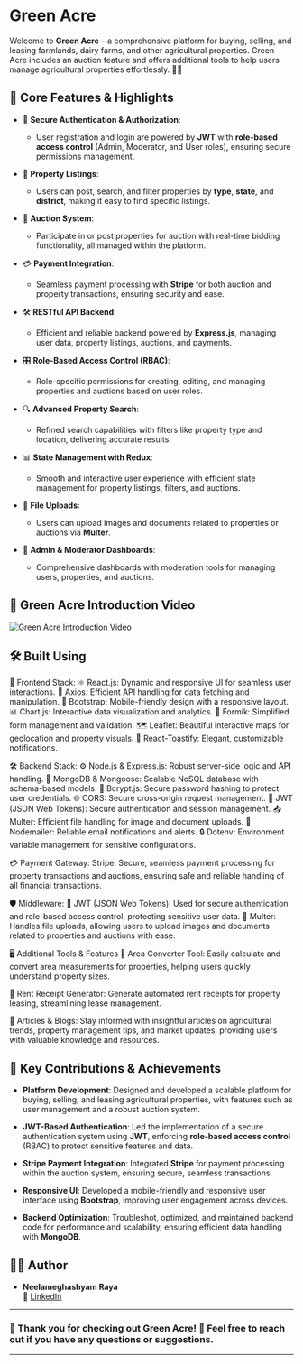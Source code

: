 # Green Acre

Welcome to **Green Acre** – a comprehensive platform for buying, selling, and leasing farmlands, dairy farms, and other agricultural properties. Green Acre includes an auction feature and offers additional tools to help users manage agricultural properties effortlessly. 🌾🚜

## 🌟 Core Features & Highlights

- 🔐 **Secure Authentication & Authorization**: 
  - User registration and login are powered by **JWT** with **role-based access control** (Admin, Moderator, and User roles), ensuring secure permissions management.
  
- 🏡 **Property Listings**: 
  - Users can post, search, and filter properties by **type**, **state**, and **district**, making it easy to find specific listings.
  
- 🎯 **Auction System**: 
  - Participate in or post properties for auction with real-time bidding functionality, all managed within the platform.

- 💳 **Payment Integration**: 
  - Seamless payment processing with **Stripe** for both auction and property transactions, ensuring security and ease.

- 🛠️ **RESTful API Backend**: 
  - Efficient and reliable backend powered by **Express.js**, managing user data, property listings, auctions, and payments.

- 🎛️ **Role-Based Access Control (RBAC)**: 
  - Role-specific permissions for creating, editing, and managing properties and auctions based on user roles.

- 🔍 **Advanced Property Search**: 
  - Refined search capabilities with filters like property type and location, delivering accurate results.

- 📊 **State Management with Redux**: 
  - Smooth and interactive user experience with efficient state management for property listings, filters, and auctions.

- 📸 **File Uploads**: 
  - Users can upload images and documents related to properties or auctions via **Multer**.

- 💼 **Admin & Moderator Dashboards**: 
  - Comprehensive dashboards with moderation tools for managing users, properties, and auctions.

## 🎥 Green Acre Introduction Video

[![Green Acre Introduction Video](https://img.youtube.com/vi/video_id/maxresdefault.jpg)](https://github.com/user-attachments/assets/513983f4-f7e7-4406-9a5e-3781a7bc1765)

## 🛠️ Built Using

🚀 Frontend Stack:
⚛️ React.js: Dynamic and responsive UI for seamless user interactions.
📡 Axios: Efficient API handling for data fetching and manipulation.
🎨 Bootstrap: Mobile-friendly design with a responsive layout.
📊 Chart.js: Interactive data visualization and analytics.
📝 Formik: Simplified form management and validation.
🗺️ Leaflet: Beautiful interactive maps for geolocation and property visuals.
🔔 React-Toastify: Elegant, customizable notifications.

🛠️ Backend Stack:
⚙️ Node.js & Express.js: Robust server-side logic and API handling.
💾 MongoDB & Mongoose: Scalable NoSQL database with schema-based models.
🔐 Bcrypt.js: Secure password hashing to protect user credentials.
🌐 CORS: Secure cross-origin request management.
🔑 JWT (JSON Web Tokens): Secure authentication and session management.
📤 Multer: Efficient file handling for image and document uploads.
📧 Nodemailer: Reliable email notifications and alerts.
🔒 Dotenv: Environment variable management for sensitive configurations.

💳 Payment Gateway:
Stripe: Secure, seamless payment processing for property transactions and auctions, ensuring safe and reliable handling of all financial transactions.

🛡️ Middleware:
🔑 JWT (JSON Web Tokens): Used for secure authentication and role-based access control, protecting sensitive user data.
📂 Multer: Handles file uploads, allowing users to upload images and documents related to properties and auctions with ease.

🖥️ Additional Tools & Features
📐 Area Converter Tool: Easily calculate and convert area measurements for properties, helping users quickly understand property sizes.

🧾 Rent Receipt Generator: Generate automated rent receipts for property leasing, streamlining lease management.

📝 Articles & Blogs: Stay informed with insightful articles on agricultural trends, property management tips, and market updates, providing users with valuable knowledge and resources.


## 🚀 Key Contributions & Achievements

- **Platform Development**: Designed and developed a scalable platform for buying, selling, and leasing agricultural properties, with features such as user management and a robust auction system.
  
- **JWT-Based Authentication**: Led the implementation of a secure authentication system using **JWT**, enforcing **role-based access control** (RBAC) to protect sensitive features and data.

- **Stripe Payment Integration**: Integrated **Stripe** for payment processing within the auction system, ensuring secure, seamless transactions.

- **Responsive UI**: Developed a mobile-friendly and responsive user interface using **Bootstrap**, improving user engagement across devices.

- **Backend Optimization**: Troubleshot, optimized, and maintained backend code for performance and scalability, ensuring efficient data handling with **MongoDB**.


## 👨‍💻 Author

- **Neelameghashyam Raya**  
  💼 [LinkedIn](https://www.linkedin.com/in/neelameghashyamraya/)

---

### 🌟 Thank you for checking out **Green Acre**! 🌿 Feel free to reach out if you have any questions or suggestions.

---

